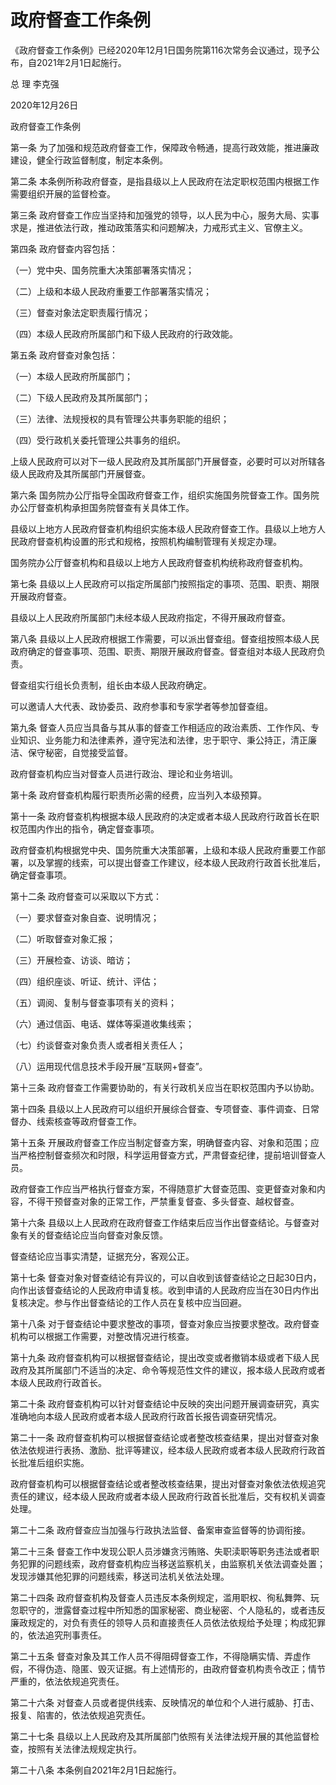 # 政府督查工作条例

《政府督查工作条例》已经2020年12月1日国务院第116次常务会议通过，现予公布，自2021年2月1日起施行。

总 理 李克强

2020年12月26日

政府督查工作条例

第一条 为了加强和规范政府督查工作，保障政令畅通，提高行政效能，推进廉政建设，健全行政监督制度，制定本条例。

第二条 本条例所称政府督查，是指县级以上人民政府在法定职权范围内根据工作需要组织开展的监督检查。

第三条 政府督查工作应当坚持和加强党的领导，以人民为中心，服务大局、实事求是，推进依法行政，推动政策落实和问题解决，力戒形式主义、官僚主义。

第四条 政府督查内容包括：

（一）党中央、国务院重大决策部署落实情况；

（二）上级和本级人民政府重要工作部署落实情况；

（三）督查对象法定职责履行情况；

（四）本级人民政府所属部门和下级人民政府的行政效能。

第五条 政府督查对象包括：

（一）本级人民政府所属部门；

（二）下级人民政府及其所属部门；

（三）法律、法规授权的具有管理公共事务职能的组织；

（四）受行政机关委托管理公共事务的组织。

上级人民政府可以对下一级人民政府及其所属部门开展督查，必要时可以对所辖各级人民政府及其所属部门开展督查。

第六条 国务院办公厅指导全国政府督查工作，组织实施国务院督查工作。国务院办公厅督查机构承担国务院督查有关具体工作。

县级以上地方人民政府督查机构组织实施本级人民政府督查工作。县级以上地方人民政府督查机构设置的形式和规格，按照机构编制管理有关规定办理。

国务院办公厅督查机构和县级以上地方人民政府督查机构统称政府督查机构。

第七条 县级以上人民政府可以指定所属部门按照指定的事项、范围、职责、期限开展政府督查。

县级以上人民政府所属部门未经本级人民政府指定，不得开展政府督查。

第八条 县级以上人民政府根据工作需要，可以派出督查组。督查组按照本级人民政府确定的督查事项、范围、职责、期限开展政府督查。督查组对本级人民政府负责。

督查组实行组长负责制，组长由本级人民政府确定。

可以邀请人大代表、政协委员、政府参事和专家学者等参加督查组。

第九条
督查人员应当具备与其从事的督查工作相适应的政治素质、工作作风、专业知识、业务能力和法律素养，遵守宪法和法律，忠于职守、秉公持正，清正廉洁、保守秘密，自觉接受监督。

政府督查机构应当对督查人员进行政治、理论和业务培训。

第十条 政府督查机构履行职责所必需的经费，应当列入本级预算。

第十一条 政府督查机构根据本级人民政府的决定或者本级人民政府行政首长在职权范围内作出的指令，确定督查事项。

政府督查机构根据党中央、国务院重大决策部署，上级和本级人民政府重要工作部署，以及掌握的线索，可以提出督查工作建议，经本级人民政府行政首长批准后，确定督查事项。

第十二条 政府督查可以采取以下方式：

（一）要求督查对象自查、说明情况；

（二）听取督查对象汇报；

（三）开展检查、访谈、暗访；

（四）组织座谈、听证、统计、评估；

（五）调阅、复制与督查事项有关的资料；

（六）通过信函、电话、媒体等渠道收集线索；

（七）约谈督查对象负责人或者相关责任人；

（八）运用现代信息技术手段开展“互联网+督查”。

第十三条 政府督查工作需要协助的，有关行政机关应当在职权范围内予以协助。

第十四条 县级以上人民政府可以组织开展综合督查、专项督查、事件调查、日常督办、线索核查等政府督查工作。

第十五条 开展政府督查工作应当制定督查方案，明确督查内容、对象和范围；应当严格控制督查频次和时限，科学运用督查方式，严肃督查纪律，提前培训督查人员。

政府督查工作应当严格执行督查方案，不得随意扩大督查范围、变更督查对象和内容，不得干预督查对象的正常工作，严禁重复督查、多头督查、越权督查。

第十六条 县级以上人民政府在政府督查工作结束后应当作出督查结论。与督查对象有关的督查结论应当向督查对象反馈。

督查结论应当事实清楚，证据充分，客观公正。

第十七条
督查对象对督查结论有异议的，可以自收到该督查结论之日起30日内，向作出该督查结论的人民政府申请复核。收到申请的人民政府应当在30日内作出复核决定。参与作出督查结论的工作人员在复核中应当回避。

第十八条 对于督查结论中要求整改的事项，督查对象应当按要求整改。政府督查机构可以根据工作需要，对整改情况进行核查。

第十九条
政府督查机构可以根据督查结论，提出改变或者撤销本级或者下级人民政府及其所属部门不适当的决定、命令等规范性文件的建议，报本级人民政府或者本级人民政府行政首长。

第二十条 政府督查机构可以针对督查结论中反映的突出问题开展调查研究，真实准确地向本级人民政府或者本级人民政府行政首长报告调查研究情况。

第二十一条
政府督查机构可以根据督查结论或者整改核查结果，提出对督查对象依法依规进行表扬、激励、批评等建议，经本级人民政府或者本级人民政府行政首长批准后组织实施。

政府督查机构可以根据督查结论或者整改核查结果，提出对督查对象依法依规追究责任的建议，经本级人民政府或者本级人民政府行政首长批准后，交有权机关调查处理。

第二十二条 政府督查应当加强与行政执法监督、备案审查监督等的协调衔接。

第二十三条
督查工作中发现公职人员涉嫌贪污贿赂、失职渎职等职务违法或者职务犯罪的问题线索，政府督查机构应当移送监察机关，由监察机关依法调查处置；发现涉嫌其他犯罪的问题线索，移送司法机关依法处理。

第二十四条
政府督查机构及督查人员违反本条例规定，滥用职权、徇私舞弊、玩忽职守的，泄露督查过程中所知悉的国家秘密、商业秘密、个人隐私的，或者违反廉政规定的，对负有责任的领导人员和直接责任人员依法依规给予处理；构成犯罪的，依法追究刑事责任。

第二十五条
督查对象及其工作人员不得阻碍督查工作，不得隐瞒实情、弄虚作假，不得伪造、隐匿、毁灭证据。有上述情形的，由政府督查机构责令改正；情节严重的，依法依规追究责任。

第二十六条 对督查人员或者提供线索、反映情况的单位和个人进行威胁、打击、报复、陷害的，依法依规追究责任。

第二十七条 县级以上人民政府及其所属部门依照有关法律法规开展的其他监督检查，按照有关法律法规规定执行。

第二十八条 本条例自2021年2月1日起施行。

